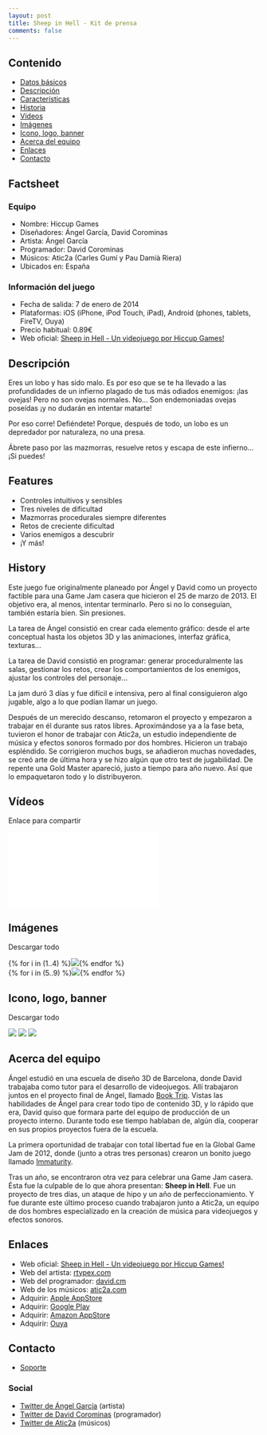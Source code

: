 ```yaml
---
layout: post
title: Sheep in Hell - Kit de prensa
comments: false
---
```


Contenido
---------

<ul class="listing">
  <li><i class="icon icon-chevron-right"></i><a href="#factsheet">Datos básicos</a></li>
  <li><i class="icon icon-chevron-right"></i><a href="#description">Descripción</a></li>
  <li><i class="icon icon-chevron-right"></i><a href="#features">Características</a></li>
  <li><i class="icon icon-chevron-right"></i><a href="#history">Historia</a></li>
  <li><i class="icon icon-chevron-right"></i><a href="#videos">Vídeos</a></li>
  <li><i class="icon icon-chevron-right"></i><a href="#images">Imágenes</a></li>
  <li><i class="icon icon-chevron-right"></i><a href="#logos">Icono, logo, banner</a></li>
  <li><i class="icon icon-chevron-right"></i><a href="#aboutus">Acerca del equipo</a></li>
  <li><i class="icon icon-chevron-right"></i><a href="#links">Enlaces</a></li>
  <li><i class="icon icon-chevron-right"></i><a href="#contact">Contacto</a></li>
</ul>

<a id="factsheet"></a>
Factsheet
---------

<p>
	<h3>Equipo</h3>
	<ul class="listing">
	  <li>Nombre: Hiccup Games</li>
	  <li>Diseñadores: Ángel García, David Corominas</li>
	  <li>Artista: Ángel García</li>
	  <li>Programador: David Corominas</li>
	  <li>Músicos: Atic2a (Carles Gumí y Pau Damià Riera)</li>
	  <li>Ubicados en: España</li>
	</ul>
</p>

<p>
	<h3>Información del juego</h3>
	<ul class="listing">
	  <li>Fecha de salida: 7 de enero de 2014</li>
	  <li>Plataformas: iOS (iPhone, iPod Touch, iPad), Android (phones, tablets, FireTV, Ouya)</li>
	  <li>Precio habitual: 0.89€</li>
	  <li>Web oficial: <a href="http://david.cm/landing/sheepinhell">Sheep in Hell - Un videojuego por Hiccup Games!</a></li>
	</ul>
</p>

<a id="description"></a>
Descripción
-----------

Eres un lobo y has sido malo. Es por eso que se te ha llevado a las profundidades de un infierno plagado de tus más odiados enemigos: ¡las ovejas! Pero no son ovejas normales. No... Son endemoniadas ovejas poseídas ¡y no dudarán en intentar matarte!

Por eso corre! Defiéndete! Porque, después de todo, un lobo es un depredador por naturaleza, no una presa.

Ábrete paso por las mazmorras, resuelve retos y escapa de este infierno... ¡Si puedes!

<a id="features"></a>
Features
--------

<ul class="listing">
  <li><i class="icon icon-ok"></i>Controles intuitivos y sensibles</li>
  <li><i class="icon icon-ok"></i>Tres niveles de dificultad</li>
  <li><i class="icon icon-ok"></i>Mazmorras procedurales siempre diferentes</li>
  <li><i class="icon icon-ok"></i>Retos de creciente dificultad</li>
  <li><i class="icon icon-ok"></i>Varios enemigos a descubrir</li>
  <li><i class="icon icon-ok"></i>¡Y más!</li>
</ul>

<a id="history"></a>
History
-------

Este juego fue originalmente planeado por Ángel y David como un proyecto factible para una Game Jam casera que hicieron el 25 de marzo de 2013. El objetivo era, al menos, intentar terminarlo. Pero si no lo conseguían, también estaría bien. Sin presiones.

La tarea de Ángel consistió en crear cada elemento gráfico: desde el arte conceptual hasta los objetos 3D y las animaciones, interfaz gráfica, texturas...

La tarea de David consistió en programar: generar proceduralmente las salas, gestionar los retos, crear los comportamientos de los enemigos, ajustar los controles del personaje...

La jam duró 3 días y fue difícil e intensiva, pero al final consiguieron algo jugable, algo a lo que podían llamar un juego.

Después de un merecido descanso, retomaron el proyecto y empezaron a trabajar en él durante sus ratos libres. Aproximándose ya a la fase beta, tuvieron el honor de trabajar con Atic2a, un estudio independiente de música y efectos sonoros formado por dos hombres. Hicieron un trabajo espléndido. Se corrigieron muchos bugs, se añadieron muchas novedades, se creó arte de última hora y se hizo algún que otro test de jugabilidad. De repente una Gold Master apareció, justo a tiempo para año nuevo. Así que lo empaquetaron todo y lo distribuyeron.

<a id="videos"></a>
Vídeos
------

Enlace para compartir <a href="http://youtu.be/6wIvIz8m40s"><i class="icon icon-external-link"></i></a>

<iframe id="video" frameborder="0" src="//www.youtube-nocookie.com/embed/6wIvIz8m40s?rel=0" allowfullscreen></iframe>

<a id="images"></a>
Imágenes
--------

Descargar todo <a href="sheepinhell_contents/screenshots.zip"><i class="icon icon-download-alt"></i></a>

<section class="gallery">
{% for i in (1..4) %}<a href="sheepinhell_contents/screenshot{{ i }}.png"><img src="sheepinhell_contents/screenshot{{ i }}.png"></a>{% endfor %}
</section>
<section class="minigallery">
{% for i in (5..9) %}<a href="sheepinhell_contents/screenshot{{ i }}.png"><img src="sheepinhell_contents/screenshot{{ i }}.png"></a>{% endfor %}
</section>

<a id="logos"></a>
Icono, logo, banner
-------------------

Descargar todo <a href="sheepinhell_contents/logos.zip"><i class="icon icon-download-alt"></i></a>

<section class="gallery">
<a href="sheepinhell_contents/icon.png"><img src="sheepinhell_contents/icon.png"></a>
<a href="sheepinhell_contents/logo.png"><img src="sheepinhell_contents/logo.png"></a>
<a href="sheepinhell_contents/banner.png"><img src="sheepinhell_contents/banner.png"></a>
</section>

<a id="aboutus"></a>
Acerca del equipo
-----------------

Ángel estudió en una escuela de diseño 3D de Barcelona, donde David trabajaba como tutor para el desarrollo de videojuegos. Allí trabajaron juntos en el proyecto final de Ángel, llamado <a href="http://rtypex.com/juegos/booktrip/">Book Trip</a>. Vistas las habilidades de Ángel para crear todo tipo de contenido 3D, y lo rápido que era, David quiso que formara parte del equipo de producción de un proyecto interno. Durante todo ese tiempo hablaban de, algún día, cooperar en sus propios proyectos fuera de la escuela.

La primera oportunidad de trabajar con total libertad fue en la Global Game Jam de 2012, donde (junto a otras tres personas) crearon un bonito juego llamado <a href="http://archive.globalgamejam.org/2012/immaturity">Immaturity</a>.

Tras un año, se encontraron otra vez para celebrar una Game Jam casera. Ésta fue la culpable de lo que ahora presentan: <b>Sheep in Hell</b>. Fue un proyecto de tres días, un ataque de hipo y un año de perfeccionamiento. Y fue durante este último proceso cuando trabajaron junto a Atic2a, un equipo de dos hombres especializado en la creación de música para videojuegos y efectos sonoros.

<a id="links"></a>
Enlaces
-------

<ul class="listing">
  <li><i class="icon icon-external-link"></i>Web oficial: <a href="http://www.david.cm/landing/sheepinhell">Sheep in Hell - Un videojuego por Hiccup Games!</a></li>
  <li><i class="icon icon-external-link"></i>Web del artista: <a href="http://www.rtypex.com">rtypex.com</a></li>
  <li><i class="icon icon-external-link"></i>Web del programador: <a href="http://www.david.cm">david.cm</a></li>
  <li><i class="icon icon-external-link"></i>Web de los músicos: <a href="http://www.atic2a.com">atic2a.com</a></li>
  <li><i class="icon icon-external-link"></i>Adquirir: <a href="https://itunes.apple.com/us/app/sheep-in-hell/id788371896?mt=8">Apple AppStore</a></li>
  <li><i class="icon icon-external-link"></i>Adquirir: <a href="https://play.google.com/store/apps/details?id=cm.david.sheepinhell">Google Play</a></li>
  <li><i class="icon icon-external-link"></i>Adquirir: <a href="http://www.amazon.com/gp/product/B00JWUVKFI">Amazon AppStore</a></li>
  <li><i class="icon icon-external-link"></i>Adquirir: <a href="https://www.ouya.tv/game/Sheep-in-Hell/">Ouya</a></li>
</ul>

<a id="contact"></a>
Contacto
--------

<ul class="listing">
  <li><a href="http://david.cm/support">Soporte</a></li>
</ul>

<h3>Social</h3>

<ul class="listing">
  <li><i class="icon icon-twitter"></i><a href="https://twitter.com/rtypex">Twitter de Ángel García</a> (artista)</li>
  <li><i class="icon icon-twitter"></i><a href="https://twitter.com/tmdchi">Twitter de David Corominas</a> (programador)</li>
  <li><i class="icon icon-twitter"></i><a href="https://twitter.com/atic2a">Twitter de Atic2a</a> (músicos)</li>
</ul>
